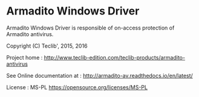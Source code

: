 Armadito Windows Driver
=======================

Armadito Windows Driver is responsible of on-access protection of Armadito antivirus.

Copyright (C) Teclib', 2015, 2016

Project home : <http://www.teclib-edition.com/teclib-products/armadito-antivirus>

See Online documentation at : <http://armadito-av.readthedocs.io/en/latest/>

License : MS-PL <https://opensource.org/licenses/MS-PL>
